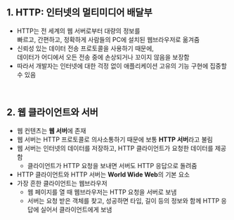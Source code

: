 ## 1. HTTP: 인터넷의 멀티미디어 배달부

- HTTP는 전 세계의 웹 서버로부터 대량의 정보를<br>빠르고, 간편하고, 정확하게 사람들의 PC에 설치된 웹브라우저로 옮겨줌
- 신뢰성 있는 데이터 전송 프로토콜을 사용하기 때문에,<br>데이터가 어디에서 오든 전송 중에 손상되거나 꼬이지 않음을 보장함
- 따라서 개발자는 인터넷에 대한 걱정 없이 애플리케이션 고유의 기능 구현에 집중할 수 있음

<br>

## 2. 웹 클라이언트와 서버

- 웹 컨텐츠는 **웹 서버**에 존재
- 웹 서버는 HTTP 프로토콜로 의사소통하기 때문에 보통 **HTTP 서버**라고 불림
- 웹 서버는 인터넷의 데이터를 저장하고, HTTP 클라이언트가 요청한 데이터를 제공함
  - 클라이언트가 HTTP 요청을 보내면 서버도 HTTP 응답으로 돌려줌
- HTTP 클라이언트와 HTTP 서버는 **World Wide Web**의 기본 요소
- 가장 흔한 클라이언트는 웹브라우저
  - 웹 페이지를 열 때 웹브라우저는 HTTP 요청을 서버로 보냄
  - 서버는 요청 받은 객체를 찾고, 성공하면 타입, 길이 등의 정보와 함께 HTTP 응답에 실어서 클라이언트에게 보냄
